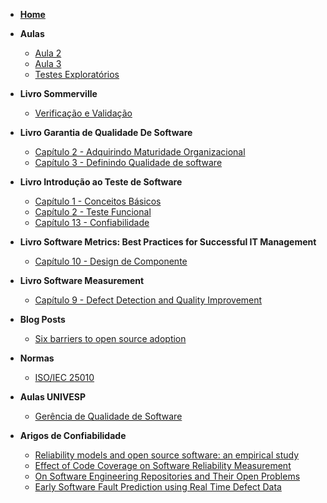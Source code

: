 - [**Home**](/README.md)
- **Aulas**
    - [Aula 2](aulas/aula2.md)
    - [Aula 3](aulas/aula3.md)
    - [Testes Exploratórios](aulas/testesExploratorios.md)
- **Livro Sommerville**
    - [Verificação e Validação](books/sommerville/VV.md)
- **Livro Garantia de Qualidade De Software** 
    - [Capítulo 2 - Adquirindo Maturidade Organizacional](books/alexandre_bartie/cap_2.md)
    - [Capítulo 3 - Definindo Qualidade de software](books/alexandre_bartie/cap_3.md)
- **Livro Introdução ao Teste de Software** 
    - [Capítulo 1 - Conceitos Básicos](books/eduardo_delamaro/cap1.md)
    - [Capítulo 2 - Teste Funcional](books/eduardo_delamaro/cap2.md)
    - [Capítulo 13 - Confiabilidade](books/eduardo_delamaro/cap13.md)
- **Livro Software Metrics: Best Practices for Successful IT Management** 
    - [Capítulo 10 - Design de Componente](books/paul_goodman/software-metrics-best-practices.md)
- **Livro Software Measurement** 
    - [Capítulo 9 - Defect Detection and Quality Improvement](books/ebert_dumke/cap9.md)

- **Blog Posts**
    - [Six barriers to open source adoption](blog-posts/six-barriers-to-open-source-adoption.md)


- **Normas**
    - [ISO/IEC 25010](normas/iso_iec_25010.md)
- **Aulas UNIVESP**
    - [Gerência de Qualidade de Software](univesp/GerenciaQualidade.md)
- **Arigos de Confiabilidade**
  - [Reliability models and open source software: an empirical study](artigos/reliability_models_open_source.md)
  - [Effect of Code Coverage on Software Reliability Measurement](artigos/effect-of-code-coverage-on-software-reliability-measurement.md)
  - [On Software Engineering Repositories and Their Open Problems](artigos/software-repository-and-their-open-problems)
  - [Early Software Fault Prediction using Real Time Defect Data](artigos/early-software-fault-prediction-using-real-time-defect-data.md)
